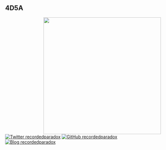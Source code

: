 <h2>4D5A</h2>
<img align='right' src="https://github-readme-stats.vercel.app/api?username=4D5A&show_icons=true&theme=dark" width="380">

[![Twitter recordedparadox](https://img.shields.io/twitter/follow/recordedparadox?style=flat-square)](https://twitter.com/recordedparadox)
[![GitHub recordedparadox](https://img.shields.io/github/followers/4D5A?label=follow%20github&style=flat-square)](https://github.com/4D5A)
[![Blog recordedparadox](https://img.shields.io/badge/Blog-Follow-brightgreen)](https://medium.com/security-in-the-cloud)

<!--
**4D5A/4D5A** is a ✨ _special_ ✨ repository because its `README.md` (this file) appears on your GitHub profile.

Here are some ideas to get you started:

- 🔭 I’m currently working on ...
- 🌱 I’m currently learning ...
- 👯 I’m looking to collaborate on ...
- 🤔 I’m looking for help with ...
- 💬 Ask me about ...
- 📫 How to reach me: ...
- 😄 Pronouns: ...
- ⚡ Fun fact: ...
-->
